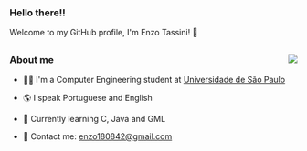 ### Hello there!!

Welcome to my GitHub profile, I'm Enzo Tassini! :space_invader:

##
<img src="https://github-readme-stats.vercel.app/api/top-langs/?username=Enzo-Tssn&layout=compact&theme=midnight-purple" align="right">

### About me

- 👨‍🎓 I'm a Computer Engineering student at [Universidade de São Paulo](https://www5.usp.br/)

- 🌎 I speak Portuguese and English

- 📝 Currently learning C, Java and GML

- 📧 Contact me: enzo180842@gmail.com

##


